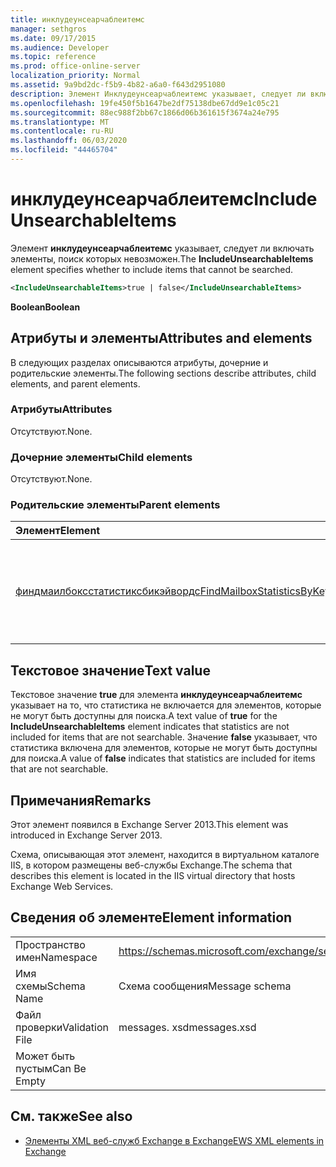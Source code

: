 ```yaml
---
title: инклудеунсеарчаблеитемс
manager: sethgros
ms.date: 09/17/2015
ms.audience: Developer
ms.topic: reference
ms.prod: office-online-server
localization_priority: Normal
ms.assetid: 9a9bd2dc-f5b9-4b82-a6a0-f643d2951080
description: Элемент Инклудеунсеарчаблеитемс указывает, следует ли включать элементы, поиск которых невозможен.
ms.openlocfilehash: 19fe450f5b1647be2df75138dbe67dd9e1c05c21
ms.sourcegitcommit: 88ec988f2bb67c1866d06b361615f3674a24e795
ms.translationtype: MT
ms.contentlocale: ru-RU
ms.lasthandoff: 06/03/2020
ms.locfileid: "44465704"
---
```

# <a name="includeunsearchableitems"></a><span data-ttu-id="663e4-103">инклудеунсеарчаблеитемс</span><span class="sxs-lookup"><span data-stu-id="663e4-103">IncludeUnsearchableItems</span></span>

<span data-ttu-id="663e4-104">Элемент **инклудеунсеарчаблеитемс** указывает, следует ли включать элементы, поиск которых невозможен.</span><span class="sxs-lookup"><span data-stu-id="663e4-104">The **IncludeUnsearchableItems** element specifies whether to include items that cannot be searched.</span></span> 
  
```XML
<IncludeUnsearchableItems>true | false</IncludeUnsearchableItems>
```

 <span data-ttu-id="663e4-105">**Boolean**</span><span class="sxs-lookup"><span data-stu-id="663e4-105">**Boolean**</span></span>
## <a name="attributes-and-elements"></a><span data-ttu-id="663e4-106">Атрибуты и элементы</span><span class="sxs-lookup"><span data-stu-id="663e4-106">Attributes and elements</span></span>

<span data-ttu-id="663e4-107">В следующих разделах описываются атрибуты, дочерние и родительские элементы.</span><span class="sxs-lookup"><span data-stu-id="663e4-107">The following sections describe attributes, child elements, and parent elements.</span></span>
  
### <a name="attributes"></a><span data-ttu-id="663e4-108">Атрибуты</span><span class="sxs-lookup"><span data-stu-id="663e4-108">Attributes</span></span>

<span data-ttu-id="663e4-109">Отсутствуют.</span><span class="sxs-lookup"><span data-stu-id="663e4-109">None.</span></span>
  
### <a name="child-elements"></a><span data-ttu-id="663e4-110">Дочерние элементы</span><span class="sxs-lookup"><span data-stu-id="663e4-110">Child elements</span></span>

<span data-ttu-id="663e4-111">Отсутствуют.</span><span class="sxs-lookup"><span data-stu-id="663e4-111">None.</span></span>
  
### <a name="parent-elements"></a><span data-ttu-id="663e4-112">Родительские элементы</span><span class="sxs-lookup"><span data-stu-id="663e4-112">Parent elements</span></span>

|<span data-ttu-id="663e4-113">**Элемент**</span><span class="sxs-lookup"><span data-stu-id="663e4-113">**Element**</span></span>|<span data-ttu-id="663e4-114">**Описание**</span><span class="sxs-lookup"><span data-stu-id="663e4-114">**Description**</span></span>|
|:-----|:-----|
|[<span data-ttu-id="663e4-115">финдмаилбоксстатистиксбикэйвордс</span><span class="sxs-lookup"><span data-stu-id="663e4-115">FindMailboxStatisticsByKeywords</span></span>](findmailboxstatisticsbykeywords.md) <br/> |<span data-ttu-id="663e4-116">Указывает запрос на поиск статистики почтовых ящиков по ключевому слову.</span><span class="sxs-lookup"><span data-stu-id="663e4-116">Specifies a request to search for mailbox statistics by keyword.</span></span>  <br/> |
   
## <a name="text-value"></a><span data-ttu-id="663e4-117">Текстовое значение</span><span class="sxs-lookup"><span data-stu-id="663e4-117">Text value</span></span>

<span data-ttu-id="663e4-118">Текстовое значение **true** для элемента **инклудеунсеарчаблеитемс** указывает на то, что статистика не включается для элементов, которые не могут быть доступны для поиска.</span><span class="sxs-lookup"><span data-stu-id="663e4-118">A text value of **true** for the **IncludeUnsearchableItems** element indicates that statistics are not included for items that are not searchable.</span></span> <span data-ttu-id="663e4-119">Значение **false** указывает, что статистика включена для элементов, которые не могут быть доступны для поиска.</span><span class="sxs-lookup"><span data-stu-id="663e4-119">A value of **false** indicates that statistics are included for items that are not searchable.</span></span> 
  
## <a name="remarks"></a><span data-ttu-id="663e4-120">Примечания</span><span class="sxs-lookup"><span data-stu-id="663e4-120">Remarks</span></span>

<span data-ttu-id="663e4-121">Этот элемент появился в Exchange Server 2013.</span><span class="sxs-lookup"><span data-stu-id="663e4-121">This element was introduced in Exchange Server 2013.</span></span>
  
<span data-ttu-id="663e4-122">Схема, описывающая этот элемент, находится в виртуальном каталоге IIS, в котором размещены веб-службы Exchange.</span><span class="sxs-lookup"><span data-stu-id="663e4-122">The schema that describes this element is located in the IIS virtual directory that hosts Exchange Web Services.</span></span>
  
## <a name="element-information"></a><span data-ttu-id="663e4-123">Сведения об элементе</span><span class="sxs-lookup"><span data-stu-id="663e4-123">Element information</span></span>

|||
|:-----|:-----|
|<span data-ttu-id="663e4-124">Пространство имен</span><span class="sxs-lookup"><span data-stu-id="663e4-124">Namespace</span></span>  <br/> |https://schemas.microsoft.com/exchange/services/2006/messages  <br/> |
|<span data-ttu-id="663e4-125">Имя схемы</span><span class="sxs-lookup"><span data-stu-id="663e4-125">Schema Name</span></span>  <br/> |<span data-ttu-id="663e4-126">Схема сообщения</span><span class="sxs-lookup"><span data-stu-id="663e4-126">Message schema</span></span>  <br/> |
|<span data-ttu-id="663e4-127">Файл проверки</span><span class="sxs-lookup"><span data-stu-id="663e4-127">Validation File</span></span>  <br/> |<span data-ttu-id="663e4-128">messages. xsd</span><span class="sxs-lookup"><span data-stu-id="663e4-128">messages.xsd</span></span>  <br/> |
|<span data-ttu-id="663e4-129">Может быть пустым</span><span class="sxs-lookup"><span data-stu-id="663e4-129">Can Be Empty</span></span>  <br/> ||
   
## <a name="see-also"></a><span data-ttu-id="663e4-130">См. также</span><span class="sxs-lookup"><span data-stu-id="663e4-130">See also</span></span>



- [<span data-ttu-id="663e4-131">Элементы XML веб-служб Exchange в Exchange</span><span class="sxs-lookup"><span data-stu-id="663e4-131">EWS XML elements in Exchange</span></span>](ews-xml-elements-in-exchange.md)


